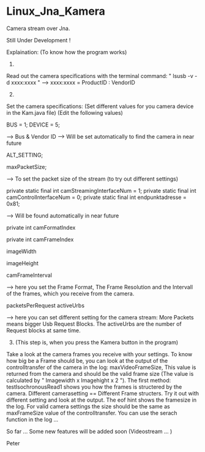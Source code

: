 # Linux_Jna_Kamera
Camera stream over Jna.

Still Under Development !

Explaination: (To know how the program works)


1) 


Read out the camera specifications with the terminal command:
 " lsusb -v -d xxxx:xxxx "  -->
  xxxx:xxxx = ProductID : VendorID


2)


Set the camera specifications: (Set different values for you camera device in the Kam.java file) (Edit the following values)

  BUS = 1;
  DEVICE = 5;
  
  --> Bus & Vendor ID --> Will be set automatically to find the camera in near future
 
  ALT_SETTING;
  
  maxPacketSize;
  
  --> To set the packet size of the stream (to try out different settings)
  
  private static final int camStreamingInterfaceNum = 1;
  private static final int camControlInterfaceNum = 0;
  private static final int endpunktadresse = 0x81;
  
   --> Will be found automatically in near future
    

  private int                   camFormatIndex
  
  private int                   camFrameIndex
    
  imageWidth
  
  imageHeight
  
  camFrameInterval
    
  --> here you set the Frame Format, The Frame Resolution and the Intervall of the frames, which you receive from the camera.
  
  packetsPerRequest
  activeUrbs
  
  --> here you can set different setting for the camera stream: More Packets means bigger Usb Request Blocks. The activeUrbs are the number of Request blocks at same time.



3) (This step is, when you press the Kamera button in the program)


Take a look at the camera frames you receive with your settings. To know how big be a Frame should be, you can look at the output of the controlltransfer of the camera in the log: maxVideoFrameSize, This value is returned from the camera and should be the valid frame size (The value is calculated by " Imagewidth x Imagehight x 2 ").
  The first method: testIsochronousRead1 shows you how the frames is structered by the camera. Different camerasetting == Different Frame structers. Try it out with different setting and look at the output. The eof hint shows the framesize in the log. For valid camera settings the size should be the same as maxFrameSize value of the controlltransfer. You can use the serach function in the log ...
  
  So far ...
  Some new features will be added soon (Videostream ... )
  
  
  Peter

  
